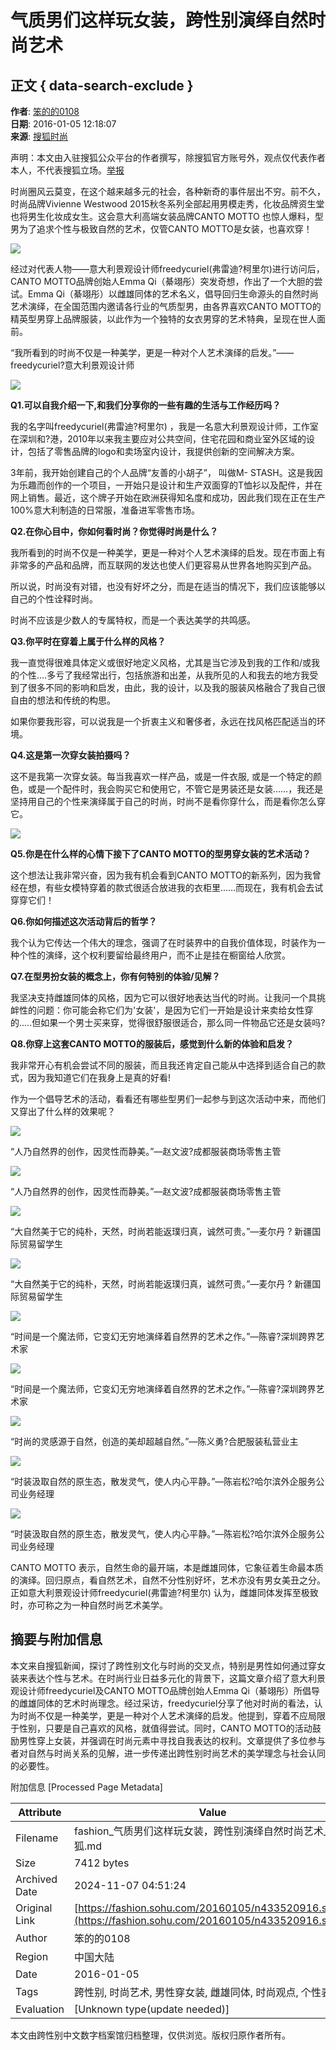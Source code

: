 # 气质男们这样玩女装，跨性别演绎自然时尚艺术

## 正文 { data-search-exclude }


**作者**: [笨的的0108](http://mp.i.sohu.com/profile?xpt=MTU4MjY0NDQxMUBzaW5hLnNvaHUuY29t)  
**日期**: 2016-01-05 12:18:07  
**来源**: [搜狐时尚](https://fashion.sohu.com/20160105/n433520916.shtml)

声明：本文由入驻搜狐公众平台的作者撰写，除搜狐官方账号外，观点仅代表作者本人，不代表搜狐立场。[举报](https://quan.sohu.com/q/545c9b6bf6c43b5569fe64a2)

时尚圈风云莫变，在这个越来越多元的社会，各种新奇的事件层出不穷。前不久，时尚品牌Vivienne Westwood 2015秋冬系列全部起用男模走秀，化妆品牌资生堂也将男生化妆成女生。这会意大利高端女装品牌CANTO MOTTO 也惊人爆料，型男为了追求个性与极致自然的艺术，仅管CANTO MOTTO是女装，也喜欢穿！

![](https://photocdn.sohu.com/20160105/mp52330537_1451969954588_1_th_fv23.jpeg)

经过对代表人物——意大利景观设计师freedycuriel(弗雷迪?柯里尔)进行访问后，CANTO MOTTO品牌创始人Emma Qi（綦翊彤）突发奇想，作出了一个大胆的尝试。Emma Qi（綦翊彤）以雌雄同体的艺术名义，倡导回归生命源头的自然时尚艺术演绎，在全国范围内邀请各行业的气质型男，由各界喜欢CANTO MOTTO的精英型男穿上品牌服装，以此作为一个独特的女衣男穿的艺术特典，呈现在世人面前。

“我所看到的时尚不仅是一种美学，更是一种对个人艺术演绎的启发。”——freedycuriel?意大利景观设计师

![](https://photocdn.sohu.com/20160105/mp52330537_1451969954588_2_th_fv23.jpeg)

**Q1.可以自我介绍一下,和我们分享你的一些有趣的生活与工作经历吗？**

我的名字叫freedycuriel(弗雷迪?柯里尔) ，我是一名意大利景观设计师，工作室在深圳和?港，2010年以来我主要应对公共空间，住宅花园和商业室外区域的设计，包括了零售品牌的logo和卖场室内设计，我提供创新的空间解决方案。

3年前，我开始创建自己的个人品牌“友善的小胡子”， 叫做M- STASH。这是我因为乐趣而创作的一个项目，一开始只是设计和生产双面穿的T恤衫以及配件，并在网上销售。最近，这个牌子开始在欧洲获得知名度和成功，因此我们现在正在生产100%意大利制造的日常服，准备进军零售市场。

**Q2.在你心目中，你如何看时尚？你觉得时尚是什么？**

我所看到的时尚不仅是一种美学，更是一种对个人艺术演绎的启发。现在市面上有非常多的产品和品牌，而互联网的发达也使人们更容易从世界各地购买到产品。

所以说，时尚没有对错，也没有好坏之分，而是在适当的情况下，我们应该能够以自己的个性诠释时尚。

时尚不应该是少数人的专属特权，而是一个表达美学的共鸣感。

**Q3.你平时在穿着上属于什么样的风格？**

我一直觉得很难具体定义或很好地定义风格，尤其是当它涉及到我的工作和/或我的个性....多亏了我经常出行，包括旅游和出差，从我所见的人和我去的地方我受到了很多不同的影响和启发，由此，我的设计，以及我的服装风格融合了我自己很自由的想法和传统的构思。

如果你要我形容，可以说我是一个折衷主义和奢侈者，永远在找风格匹配适当的环境。

**Q4.这是第一次穿女装拍摄吗？**

这不是我第一次穿女装。每当我喜欢一样产品，或是一件衣服, 或是一个特定的颜色，或是一个配件时，我会购买它和使用它，不管它是男装还是女装……，我还是坚持用自己的个性来演绎属于自己的时尚，时尚不是看你穿什么，而是看你怎么穿它。

![](https://photocdn.sohu.com/20160105/mp52330537_1451969954588_3_th_fv23.jpeg)

**Q5.你是在什么样的心情下接下了CANTO MOTTO的型男穿女装的艺术活动？**

这个想法让我非常兴奋，因为我有机会看到CANTO MOTTO的新系列，因为我曾经在想，有些女模特穿着的款式很适合放进我的衣柜里……而现在，我有机会去试穿穿它们！

**Q6.你如何描述这次活动背后的哲学？**

我个认为它传达一个伟大的理念，强调了在时装界中的自我价值体现，时装作为一种个性的演绎，这个权利要留给最终用户，而不止是挂在橱窗给人欣赏。

**Q7.在型男扮女装的概念上，你有何特别的体验/见解？**

我坚决支持雌雄同体的风格，因为它可以很好地表达当代的时尚。让我问一个具挑衅性的问题：你可能会称它们为'女装'，是因为它们一开始是设计来卖给女性穿的.....但如果一个男士买来穿，觉得很舒服很适合，那么同一件物品它还是女装吗?

**Q8.你穿上这套CANTO MOTTO的服装后，感觉到什么新的体验和启发？**

我非常开心有机会尝试不同的服装，而且我还肯定自己能从中选择到适合自己的款式，因为我知道它们在我身上是真的好看!

作为一个倡导艺术的活动，看看还有哪些型男们一起参与到这次活动中来，而他们又穿出了什么样的效果呢？

![](https://photocdn.sohu.com/20160105/mp52330537_1451969954588_4.jpeg)

“人乃自然界的创作，因灵性而静美。”—赵文波?成都服装商场零售主管

![](https://photocdn.sohu.com/20160105/mp52330537_1451969954588_5.jpeg)

“人乃自然界的创作，因灵性而静美。”—赵文波?成都服装商场零售主管

![](https://photocdn.sohu.com/20160105/mp52330537_1451969954588_6.jpeg)

“大自然美于它的纯朴，天然，时尚若能返璞归真，诚然可贵。”—麦尔丹 ? 新疆国际贸易留学生

![](https://photocdn.sohu.com/20160105/mp52330537_1451969954588_7.jpeg)

“大自然美于它的纯朴，天然，时尚若能返璞归真，诚然可贵。”—麦尔丹 ? 新疆国际贸易留学生

![](https://photocdn.sohu.com/20160105/mp52330537_1451969954588_8.jpeg)

“时间是一个魔法师，它变幻无穷地演绎着自然界的艺术之作。”—陈睿?深圳跨界艺术家

![](https://photocdn.sohu.com/20160105/mp52330537_1451969954588_9.jpeg)

“时间是一个魔法师，它变幻无穷地演绎着自然界的艺术之作。”—陈睿?深圳跨界艺术家

![](https://photocdn.sohu.com/20160105/mp52330537_1451969954588_10.jpeg)

“时尚的灵感源于自然，创造的美却超越自然。”—陈义勇?合肥服装私营业主

![](https://photocdn.sohu.com/20160105/mp52330537_1451969954588_11.jpeg)

“时装汲取自然的原生态，散发灵气，使人内心平静。”—陈岩松?哈尔滨外企服务公司业务经理

![](https://photocdn.sohu.com/20160105/mp52330537_1451969954588_12.jpeg)

“时装汲取自然的原生态，散发灵气，使人内心平静。”—陈岩松?哈尔滨外企服务公司业务经理

CANTO MOTTO 表示，自然生命的最开端，本是雌雄同体，它象征着生命最本质的演绎。回归原点，看自然艺术，自然不分性别好坏，艺术亦没有男女美丑之分。正如意大利景观设计师freedycuriel(弗雷迪?柯里尔) 认为，雌雄同体发挥至极致时，亦可称之为一种自然时尚艺术美学。

## 摘要与附加信息

<!-- tcd_abstract -->
本文来自搜狐新闻，探讨了跨性别文化与时尚的交叉点，特别是男性如何通过穿女装来表达个性与艺术。在时尚行业日益多元化的背景下，这篇文章介绍了意大利景观设计师freedycuriel及CANTO MOTTO品牌创始人Emma Qi（綦翊彤）所倡导的雌雄同体的艺术时尚理念。经过采访，freedycuriel分享了他对时尚的看法，认为时尚不仅是一种美学，更是一种对个人艺术演绎的启发。他提到，穿着不应局限于性别，只要是自己喜欢的风格，就值得尝试。同时，CANTO MOTTO的活动鼓励男性穿上女装，并强调在时尚元素中寻找自我表达的权利。文章提供了多位参与者对自然与时尚关系的见解，进一步传递出跨性别时尚艺术的美学理念与社会认同的必要性。
<!-- tcd_abstract_end -->

附加信息 [Processed Page Metadata]

| Attribute       | Value                                  |
|-----------------|----------------------------------------|
| Filename        | fashion_气质男们这样玩女装，跨性别演绎自然时尚艺术_-_搜狐.md                             |
| Size            | 7412 bytes                           |
| Archived Date   | 2024-11-07 04:51:24                             |
| Original Link   | [https://fashion.sohu.com/20160105/n433520916.shtml](https://fashion.sohu.com/20160105/n433520916.shtml)                       |
| Author          | 笨的的0108                               |
| Region          | 中国大陆                               |
| Date            | 2016-01-05                                 |
| Tags            | 跨性别, 时尚艺术, 男性穿女装, 雌雄同体, 时尚观点, 个性表达                                 |
| Evaluation            | [Unknown type(update needed)]                                 |
<!-- tcd_table_end -->

本文由跨性别中文数字档案馆归档整理，仅供浏览。版权归原作者所有。
